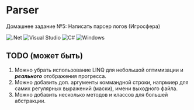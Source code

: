 # Parser
Домашнее задание №5: Написать парсер логов (Игросфера)

![.Net](https://img.shields.io/badge/.NET-5C2D91?style=for-the-badge&logo=.net&logoColor=white)
![Visual Studio](https://img.shields.io/badge/Visual%20Studio-5C2D91.svg?style=for-the-badge&logo=visual-studio&logoColor=white)
![C#](https://img.shields.io/badge/c%23-%23239120.svg?style=for-the-badge&logo=c-sharp&logoColor=white)
![Windows](https://img.shields.io/badge/Windows-0078D6?style=for-the-badge&logo=windows&logoColor=white)

<h2>TODO (может быть)</h2>

1. Можно убрать использование LINQ для небольшой оптимизации и ***реального*** отображения прогресса.
2. Можно добавить доп. аргументы коммандной строки, напрмиер для самих регулярных выражений (маски), имени выходного файла.
3. Можно добавить несколько методов и классов для большей абстракции.
